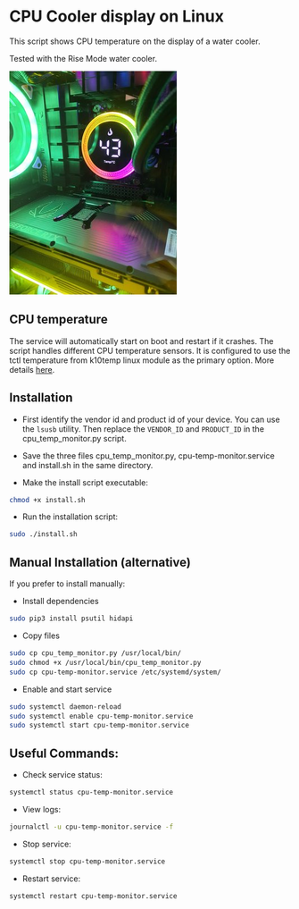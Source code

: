 # CPU Cooler display on Linux

This script shows CPU temperature on the display of a water cooler.

Tested with the Rise Mode water cooler.

![](images/cpu_cooler.jpg)

## CPU temperature

The service will automatically start on boot and restart if it crashes. The script handles different CPU temperature sensors.
It is configured to use the tctl temperature from k10temp linux module as the primary option. More details [here](https://www.kernel.org/doc/html/v5.6/hwmon/k10temp.html#:~:text=Tctl%20is%20the%20processor%20temperature,like%20die%20or%20case%20temperature.).

## Installation

- First identify the vendor id and product id of your device. You can use the `lsusb` utility. Then replace the `VENDOR_ID` and `PRODUCT_ID` in the cpu_temp_monitor.py script.

- Save the three files cpu_temp_monitor.py, cpu-temp-monitor.service and install.sh
in the same directory.

- Make the install script executable:

```bash
chmod +x install.sh
```

- Run the installation script:

```bash
sudo ./install.sh
```

## Manual Installation (alternative)

If you prefer to install manually:

- Install dependencies

```bash
sudo pip3 install psutil hidapi
```

- Copy files

```bash
sudo cp cpu_temp_monitor.py /usr/local/bin/
sudo chmod +x /usr/local/bin/cpu_temp_monitor.py
sudo cp cpu-temp-monitor.service /etc/systemd/system/
```

- Enable and start service

```bash
sudo systemctl daemon-reload
sudo systemctl enable cpu-temp-monitor.service
sudo systemctl start cpu-temp-monitor.service
```

## Useful Commands:

- Check service status: 

```bash
systemctl status cpu-temp-monitor.service
```

- View logs: 

```bash
journalctl -u cpu-temp-monitor.service -f
```

- Stop service: 

```bash
systemctl stop cpu-temp-monitor.service
```

- Restart service: 

```bash
systemctl restart cpu-temp-monitor.service
```